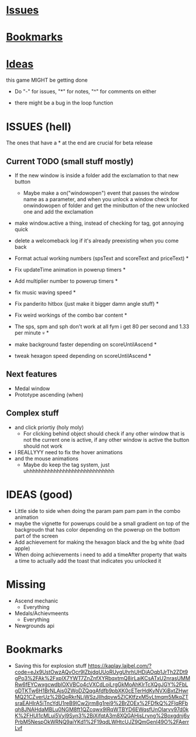 # [Issues](#issues)
# [Bookmarks](#bookmarks)
# [Ideas](#ideas)

this game MIGHT be getting done

* Do "-" for issues, "*" for notes, "^" for comments on either

<!-- KAPLAY -->
- there might be a bug in the loop function

# ISSUES (hell)
The ones that have a * at the end are crucial for beta release
## Current TODO (small stuff mostly)
- If the new window is inside a folder add the exclamation to that new button
	* Maybe make a on("windowopen") event that passes the window name as a parameter, and when you unlock a window check for onwindowopen of folder and get the minibutton of the new unlocked one and add the exclamation
- make window.active a thing, instead of checking for tag, got annoying quick
- delete a welcomeback log if it's already preexisting when you come back
- Format actual working numbers (spsText and scoreText and priceText) *

- Fix updateTime animation in powerup timers *
- Add multiplier number to powerup timers *

- fix music waving speed *
- Fix panderito hitbox (just make it bigger damn angle stuff) *
- Fix weird workings of the combo bar content *
- The sps, spm and sph don't work at all fym i get 80 per second and 1.33 per minute :skull: *
- make background faster depending on scoreUntilAscend *
- tweak hexagon speed depending on scoreUntilAscend *

## Next features
- Medal window
- Prototype ascending (when)

## Complex stuff
- and click priortiy (holy moly)
	* For clicking behind object should check if any other window that is not the current one is active, if any other window is active the button should not work
- I REALLYYY need to fix the hover animations
- and the mouse animations
	* Maybe do keep the tag system, just uhhhhhhhhhhhhhhhhhhhhhhhhhhhhh

# IDEAS (good)
- Little side to side when doing the param pam pam pam in the combo animation
- maybe the vignette for powerups could be a small gradient on top of the backgroudn that has color depending on the powerup on the bottom part of the screen
- Add achievement for making the hexagon black and the bg white (bad apple)
- When doing achievements i need to add a timeAfter property that waits a time to actually add the toast that indicates you unlocked it

# Missing
- Ascend mechanic
	* Everything
- Medals/Achievmeents
	* Everything
- Newgrounds api

# Bookmarks
- Saving this for explosion stuff
https://kaplay.lajbel.com/?code=eJx9UstOwzAQvOcr9lZbjdqUUoRUygUhrhUHDiAOqb1JrTh2ZDt9gPo3%2FAk%2FxpIX7YWT7ZnZnfXYRbqxtmQ8irLaiKCsATxU2nrasUMMRw6fEYCwxgcwdblOXVBCo4cVXCdLojLrgGkMoAhKlrTcXQgJGY%2FbLgDTKTw6H1BrNLAjs0ZWoDZQqgAfdfb9pbXK0cETerHdKyNVXiBxtZHwrMQ21CZverUz%2BQpRkrNLjWSzJIlhdpvw5ZlCKtfzxM5vLtmqm5MkqZTsraEAHIrA5iTncYdU1reB9ICw2jrm8g1rei9%2BrZOEx%2FDfkQ%2FlqRFbqh8JNAHdaMBLu0NGM8ft1QZcqwx9lRqWTBYD6EWqsfUnOIarvv97d0kK%2FHUI1cMLui5Vyl9Syn3%2BjXifqtA3m8XQGAHjsLrvng%2Boxgdnj6yPrbM5NespOkWRNQ9aiYKd1%2F19qdLWHtcUJZ9QmGenI49O%2FAerrLvf
